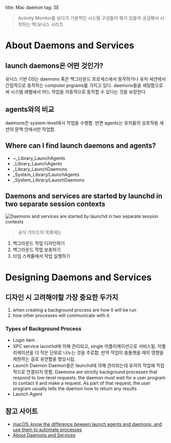 title: Mac daemon 
tag: SE

> Activity Monitor를 보다가 기본적인 시스템 구성들이 뭐가 있을까 궁금해서 시작하는 맥/유닉스 시리즈  

# About Daemons and Services
## launch daemons은 어떤 것인가?
유닉스 기반 OS는 daemons 혹은 백그라운드 프로세스에서 동작하거나 유저 세션에서 간접적으로 동작하는 computer  prgrams를 가지고 있다. daemons들을 세팅함으로써 시스템 레벨에서 어느 작업을 자동적으로 동작할 수 있다는 것을 보장한다.


## agents와의 비교
daemons은 system-level에서 작업을 수행함. 반면 agents는 유저들의 상호작용 세션의 문맥 안에서만 작업함.

## Where can I find launch daemons and agents?
* ~_Library_LaunchAgents
* _Library_LaunchAgents
* _Library_LaunchDaemons
* _System_Library/LaunchAgents
* _System_Library/LaunchDaemons

## Daemons and services are started by launchd in two separate session contexts
![Daemons and services are started by launchd in two separate session contexts](https://developer.apple.com/library/archive/documentation/MacOSX/Conceptual/BPSystemStartup/Art/bootstrap_session_2x.png)

> 공식 가이드의 목록에는  

1. 백그라운드 작업 디자인하기
2. 백그라운드 작업 보충하기
3. 타임 스케쥴에서 작업 실행하기

# Designing Daemons and Services
## 디자인 시 고려해야할 가장 중요한 두가지
1. when creating a background process are how it will be run
2. how other processes will communicate with it.

### Types of Background Process

* Login item
* XPC service
launchd에 의해 관리되고, single 어플리케이션으로 서비스됨.
어플리케이션을 더 작은 단위로 나누는 것을 주로함.
만약 작업이 충돌햇을 때의 영향을 제한하는 걸로 유연함을 향상시킴.
* Launch Daemon
Daemon들은  launchd에 의해 관리되는데 유저의 작업에 직접적으로 연결되지 못함.
Daemons are strictly background processes that respond to low-level requests.
the daemon must wait for a user program to contact it and make a request. As part of that request, the user program usually tells the daemon how to return any results
* Launch Agent


## 참고 사이트
* [macOS: know the difference beween launch agents and daemons, and use them to automate processes](https://www.techrepublic.com/article/macos-know-the-difference-between-launch-agents-and-daemons-and-use-them-to-automate-processes/)
* [About Daemons and Services](https://developer.apple.com/library/archive/documentation/MacOSX/Conceptual/BPSystemStartup/Chapters/Introduction.html)